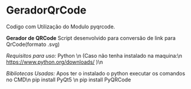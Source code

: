 # GeradorQrCode

Codigo com Utilização do Modulo pyqrcode.




**Gerador de QRCode**
Script desenvolvido para conversão de link para QrCode(formato .svg)

*Requisitos para uso:*
Python 
\n
(Caso não tenha instalado na maquina:\n
https://www.python.org/downloads/   )\n

*Bibliotecas Usadas:*
Apos ter o instalado o python executar os comandos no CMD\n
pip install PyQt5 \n
pip install PyQRCode
